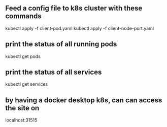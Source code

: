 ## Feed a config file to k8s cluster with these commands

kubectl apply -f client-pod.yaml
kubectl apply -f client-node-port.yaml

## print the status of all running pods

kubectl get pods

## print the status of all services

kubectl get services

## by having a docker desktop k8s, can can access the site on

localhost:31515
